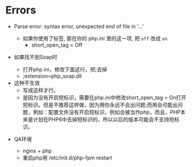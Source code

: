 # Errors
- Parse error: syntax error, unexpected end of file in '...'
  - 如果你使用了标签, 那在你的 php.ini 里的这一项, 把 `off` 改成 `on`
    - short_open_tag = Off
- 如果找不到Soap时
  - 打开php.ini，修改下面这行，把;去掉
  - ;extension=php_soap.dll


- <? $j=1; ?>这种不生效
  - 写成<?php $j=1; ?>这样才行。
  - 是因为没有开启短标识，需要在php.ini中修改short_open_tag = On打开短标识。但是不推荐这样做，因为用<?php ?>你永远不会出问题;而用<? ?>会可能出问题，例如：配置文件没有开启短标识，例如<?xml version="1.0" ?>会被当作php，而且，PHP本来是计划在PHP6中去掉短标识的，所以以后的版本可能会不支持短标识。


- QA环境
  - nginx + php
  - 重启php用  /etc/init.d/php-fpm restart
